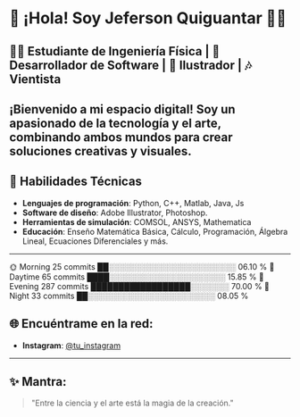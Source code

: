 # 👋 ¡Hola! Soy Jeferson Quiguantar 👨‍💻

##   👨‍🔬 Estudiante de Ingeniería Física | 🧠 Desarrollador de Software | 🎨 Ilustrador | 🎶 Vientista

¡Bienvenido a mi espacio digital! Soy un apasionado de la tecnología y el arte, 
combinando ambos mundos para crear soluciones creativas y visuales. 
---

## 🚀 Habilidades Técnicas
- **Lenguajes de programación**: Python, C++, Matlab, Java, Js
- **Software de diseño**: Adobe Illustrator, Photoshop.
- **Herramientas de simulación**: COMSOL, ANSYS, Mathematica
- **Educación**: Enseño Matemática Básica, Cálculo, Programación, Álgebra Lineal, Ecuaciones Diferenciales y más.
  
---

🌞 Morning                25 commits          ██░░░░░░░░░░░░░░░░░░░░░░░   06.10 % 
🌆 Daytime                65 commits          ████░░░░░░░░░░░░░░░░░░░░░   15.85 % 
🌃 Evening                287 commits         ██████████████████░░░░░░░   70.00 % 
🌙 Night                  33 commits          ██░░░░░░░░░░░░░░░░░░░░░░░   08.05 % 

## 🌐 Encuéntrame en la red:
- **Instagram**: [@tu_instagram]([https://www.instagram.com](https://www.instagram.com/jefferson_quiguantar/))

---

## ✨ Mantra: 
> "Entre la ciencia y el arte está la magia de la creación."
